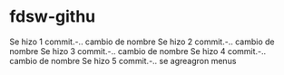 # fdsw-githu

Se hizo 1 commit.-.. cambio de nombre
Se hizo 2 commit.-.. cambio de nombre
Se hizo 3 commit.-.. cambio de nombre
Se hizo 4 commit.-.. cambio de nombre
Se hizo 5 commit.-.. se agreagron menus
